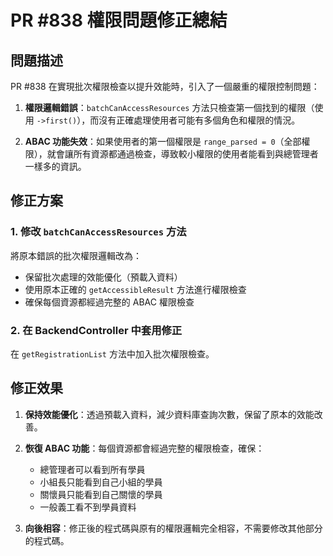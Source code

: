 # PR #838 權限問題修正總結

## 問題描述

PR #838 在實現批次權限檢查以提升效能時，引入了一個嚴重的權限控制問題：

1. **權限邏輯錯誤**：`batchCanAccessResources` 方法只檢查第一個找到的權限（使用 `->first()`），而沒有正確處理使用者可能有多個角色和權限的情況。

2. **ABAC 功能失效**：如果使用者的第一個權限是 `range_parsed = 0`（全部權限），就會讓所有資源都通過檢查，導致較小權限的使用者能看到與總管理者一樣多的資訊。

## 修正方案

### 1. 修改 `batchCanAccessResources` 方法

將原本錯誤的批次權限邏輯改為：

- 保留批次處理的效能優化（預載入資料）
- 使用原本正確的 `getAccessibleResult` 方法進行權限檢查
- 確保每個資源都經過完整的 ABAC 權限檢查

### 2. 在 BackendController 中套用修正

在 `getRegistrationList` 方法中加入批次權限檢查。

## 修正效果

1. **保持效能優化**：透過預載入資料，減少資料庫查詢次數，保留了原本的效能改善。

2. **恢復 ABAC 功能**：每個資源都會經過完整的權限檢查，確保：
    - 總管理者可以看到所有學員
    - 小組長只能看到自己小組的學員
    - 關懷員只能看到自己關懷的學員
    - 一般義工看不到學員資料

3. **向後相容**：修正後的程式碼與原有的權限邏輯完全相容，不需要修改其他部分的程式碼。
